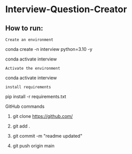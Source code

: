 # Interview-Question-Creator


## How to run:


    Create an environment

conda create -n interview python=3.10 -y


conda activate interview

    Activate the environment

conda activate interview

    install requirements

pip install -r requirements.txt

GitHub commands

1. git clone https://github.com/

2. git add .

3. git commit -m "readme updated"

4. git push origin main

